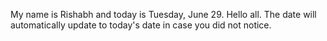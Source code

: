 My name is Rishabh and today is Tuesday, June 29. Hello all. The date will automatically update to today's date in case you did not notice.
